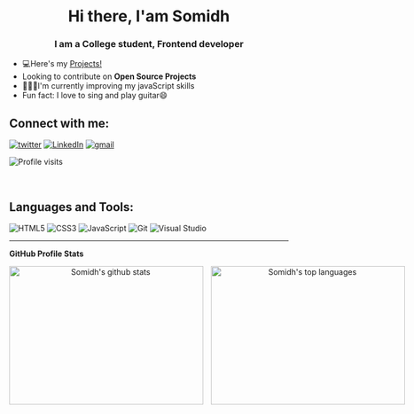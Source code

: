 <h1 align="center" id="hi-there-i-am-somidh">Hi there, I&#39;am Somidh</h1>
<h3 align="center" id="i-am-a-college-student-frontend-developer">I am a College student, Frontend developer</h3>
<ul>
<li>💻Here&#39;s my <a href="https://github.com/Somidh?tab=repositories">Projects!</a></li>
<li>Looking to contribute on <strong>Open Source Projects</strong></li>
<li> 👨🏻‍💻I&#39;m currently improving my javaScript skills</li>
<li>Fun fact: I love to sing and play guitar😄</li>
</ul>
<h2 id="connect-with-me-">Connect with me:</h2>
<p> <a href="https://twitter.com/RoySomidh"><img src="https://img.shields.io/twitter/follow/RoySomidh?color=blue&amp;logo=blue&amp;logoColor=blue&amp;style=for-the-badge&amp;labelColor=blue" alt="twitter"></a>
 <a href="https://www.linkedin.com/in/somidh-roy-62757b1a1/"><img src="https://img.shields.io/badge/linkedin-%230077B5.svg?style=for-the-badge&amp;logo=linkedin&amp;logoColor=white" alt="LinkedIn"></a> 
<a href="mailto:rsomidh@gmail.com"><img src="https://img.shields.io/badge/rsomidh@gmail.com-D14836?style=for-the-badge&amp;logo=gmail&amp;logoColor=white&amp;link=mailto:somidhroy" alt="gmail"></a></p>


![Profile visits](https://visitor-badge.laobi.icu/badge?page_id=SomidhRoy)
<p><br/></p>

<h2 id="languages-and-tools-">Languages and Tools:</h2>
<p> <img src="https://img.shields.io/badge/html5-%23E34F26.svg?style=for-the-badge&amp;logo=html5&amp;logoColor=white" alt="HTML5">
 <img src="https://img.shields.io/badge/css3-%231572B6.svg?style=for-the-badge&amp;logo=css3&amp;logoColor=white" alt="CSS3">
 <img src="https://img.shields.io/badge/javascript-%23323330.svg?style=for-the-badge&amp;logo=javascript&amp;logoColor=%23F7DF1E" alt="JavaScript">
 <img src="https://img.shields.io/badge/git-%23F05033.svg?style=for-the-badge&amp;logo=git&amp;logoColor=white" alt="Git">
 <img src="https://img.shields.io/badge/Visual%20Studio%20Code-5C2D91.svg?style=for-the-badge&amp;logo=visual-studio&amp;color=crimson&amp;logoColor=blue" alt="Visual Studio"></p>
<hr>
<p><strong>GitHub Profile Stats</strong></p>
<summary  style=  "text-align:center;display:flex; gap: 1em;align-items: center">
<img   alt= "Somidh's github stats" src="https://github-readme-stats.vercel.app/api?username=Somidh&show_icons=true&theme=radical" height ="250px" width="350px"/> 

<img alt= "Somidh's top languages" src ="https://github-readme-stats.vercel.app/api/top-langs/?username=Somidh&layout=compact&theme=radical" width="350px" height="250px">
 </summary>


